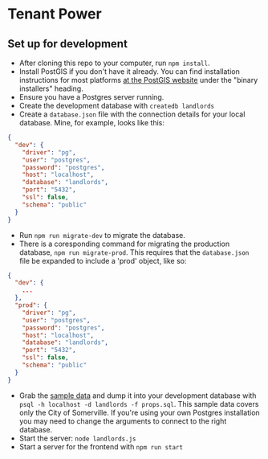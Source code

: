 # Tenant Power

## Set up for development

- After cloning this repo to your computer, run `npm install`.
- Install PostGIS if you don't have it already. You can find installation instructions for most platforms [at the PostGIS website](https://postgis.net/install) under the "binary installers" heading.
- Ensure you have a Postgres server running.
- Create the development database with `createdb landlords`
- Create a `database.json` file with the connection details for your local database. Mine, for example, looks like this:
```json
{
  "dev": {
    "driver": "pg",
    "user": "postgres",
    "password": "postgres",
    "host": "localhost",
    "database": "landlords",
    "port": "5432",
    "ssl": false,
    "schema": "public"
  }
}
```
- Run `npm run migrate-dev` to migrate the database.
- There is a coresponding command for migrating the production database, `npm run migrate-prod`. This requires that the `database.json` file be expanded to include a 'prod' object, like so:
```json
{
  "dev": {
    ...
  },
  "prod": {
    "driver": "pg",
    "user": "postgres",
    "password": "postgres",
    "host": "localhost",
    "database": "landlords",
    "port": "5432",
    "ssl": false,
    "schema": "public"
  }
}
```
- Grab the [sample data](https://tenantpower.org/files/props.sql) and dump it into your development database with `psql -h localhost -d landlords -f props.sql`. This sample data covers only the City of Somerville. If you're using your own Postgres installation you may need to change the arguments to connect to the right database.
- Start the server: `node landlords.js`
- Start a server for the frontend with `npm run start`
